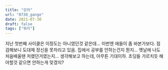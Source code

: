 ```yaml
---
title: "강의"
url: "0730_gange"
date: 2021-07-30
draft: false
tags: ["뭐지"]
---
```

지난 첫번째 사이클은 이정도는 아니였던것 같은데... 이번엔 애들이 좀 바본가보다. 점검해보니 도대체 정신을 못차리고 있음. 집에서 공부를 안하는건지 뭔지... 옛날에 나도 처음배울땐 저랬던거였는지... 생각해보고 하는데, 아무튼 기대이하. 초딩들 가르치듯 해야할것 같으면 안하는게 맞겠지?



